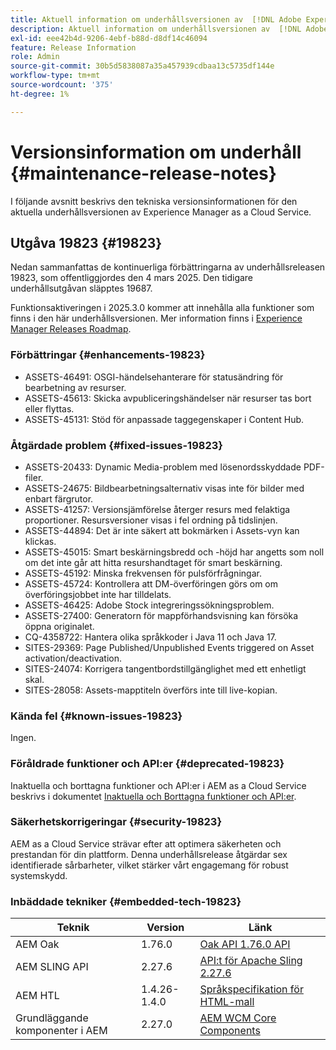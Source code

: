```yaml
---
title: Aktuell information om underhållsversionen av  [!DNL Adobe Experience Manager] as a Cloud Service.
description: Aktuell information om underhållsversionen av  [!DNL Adobe Experience Manager] as a Cloud Service.
exl-id: eee42b4d-9206-4ebf-b88d-d8df14c46094
feature: Release Information
role: Admin
source-git-commit: 30b5d5838087a35a457939cdbaa13c5735df144e
workflow-type: tm+mt
source-wordcount: '375'
ht-degree: 1%

---
```



# Versionsinformation om underhåll {#maintenance-release-notes}

I följande avsnitt beskrivs den tekniska versionsinformationen för den aktuella underhållsversionen av Experience Manager as a Cloud Service.

## Utgåva 19823 {#19823}

Nedan sammanfattas de kontinuerliga förbättringarna av underhållsreleasen 19823, som offentliggjordes den 4 mars 2025. Den tidigare underhållsutgåvan släpptes 19687.

Funktionsaktiveringen i 2025.3.0 kommer att innehålla alla funktioner som finns i den här underhållsversionen. Mer information finns i [Experience Manager Releases Roadmap](https://experienceleague.adobe.com/en/docs/experience-manager-release-information/aem-release-updates/update-releases-roadmap).

### Förbättringar {#enhancements-19823}

* ASSETS-46491: OSGI-händelsehanterare för statusändring för bearbetning av resurser.
* ASSETS-45613: Skicka avpubliceringshändelser när resurser tas bort eller flyttas.
* ASSETS-45131: Stöd för anpassade taggegenskaper i Content Hub.

### Åtgärdade problem {#fixed-issues-19823}

* ASSETS-20433: Dynamic Media-problem med lösenordsskyddade PDF-filer.
* ASSETS-24675: Bildbearbetningsalternativ visas inte för bilder med enbart färgrutor.
* ASSETS-41257: Versionsjämförelse återger resurs med felaktiga proportioner. Resursversioner visas i fel ordning på tidslinjen.
* ASSETS-44894: Det är inte säkert att bokmärken i Assets-vyn kan klickas.
* ASSETS-45015: Smart beskärningsbredd och -höjd har angetts som noll om det inte går att hitta resurshandtaget för smart beskärning.
* ASSETS-45192: Minska frekvensen för pulsförfrågningar.
* ASSETS-45724: Kontrollera att DM-överföringen görs om om överföringsjobbet inte har tilldelats.
* ASSETS-46425: Adobe Stock integreringssökningsproblem.
* ASSETS-27400: Generatorn för mappförhandsvisning kan försöka öppna originalet.
* CQ-4358722: Hantera olika språkkoder i Java 11 och Java 17.
* SITES-29369: Page Published/Unpublished Events triggered on Asset activation/deactivation.
* SITES-24074: Korrigera tangentbordstillgänglighet med ett enhetligt skal.
* SITES-28058: Assets-mapptiteln överförs inte till live-kopian.

### Kända fel {#known-issues-19823}

Ingen.

### Föråldrade funktioner och API:er {#deprecated-19823}

Inaktuella och borttagna funktioner och API:er i AEM as a Cloud Service beskrivs i dokumentet [Inaktuella och Borttagna funktioner och API:er](/help/release-notes/deprecated-removed-features.md).

### Säkerhetskorrigeringar {#security-19823}

AEM as a Cloud Service strävar efter att optimera säkerheten och prestandan för din plattform. Denna underhållsrelease åtgärdar sex identifierade sårbarheter, vilket stärker vårt engagemang för robust systemskydd.

### Inbäddade tekniker {#embedded-tech-19823}

| Teknik | Version | Länk |
|---|---|---|
| AEM Oak | 1.76.0 | [Oak API 1.76.0 API](https://www.javadoc.io/doc/org.apache.jackrabbit/oak-api/1.76.0/index.html) |
| AEM SLING API | 2.27.6 | [API:t för Apache Sling 2.27.6 ](https://www.javadoc.io/doc/org.apache.sling/org.apache.sling.api/latest/index.html) |
| AEM HTL | 1.4.26-1.4.0 | [Språkspecifikation för HTML-mall](https://github.com/adobe/htl-spec) |
| Grundläggande komponenter i AEM | 2.27.0 | [AEM WCM Core Components](https://github.com/adobe/aem-core-wcm-components) |
